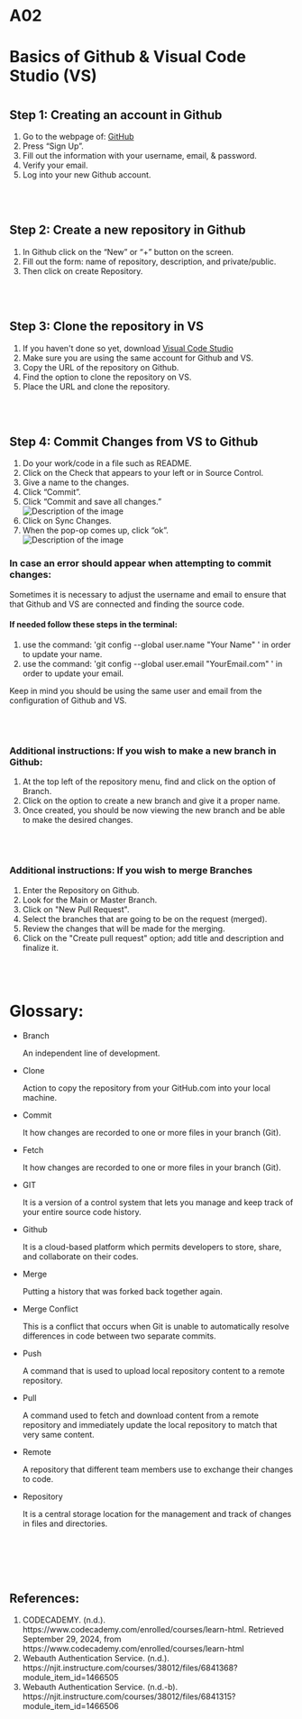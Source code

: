 # A02
<!DOCTYPE html>
<html>
 <body>
   <div>
    <h1>Basics of Github & Visual Code Studio (VS)<h1>
    <h2>Step 1: Creating an account in Github</h2>
	    <ol>
      		<li>Go to the webpage of: <a href="https://github.com/">GitHub</a></li>
      		<li>Press “Sign Up”.</li>
      		<li>Fill out the information with your username, email, & password.</li>
      		<li>Verify your email.</li>
		    <li>Log into your new Github account.</li>
    	</ol>
    <br></br>
    <h2>Step 2: Create a new repository in Github</h2>
	    <ol>
      		<li>In Github click on the “New” or “+” button on the screen.</li>
      		<li>Fill out the form: name of repository, description, and private/public.</li>
      		<li>Then click on create Repository.</li>
    	</ol>
    <br></br>
    <h2>Step 3: Clone the repository in VS</h2>
	    <ol>
      		<li>If you haven't done so yet, download <a href="https://code.visualstudio.com/">Visual Code Studio</a></li>
            <li>Make sure you are using the same account for Github and VS.</li>
            <li>Copy the URL of the repository on Github.</li>
      		<li>Find the option to clone the repository on VS.</li>
      		<li>Place the URL and clone the repository.</li>
    	</ol>
    <br></br>
    <h2>Step 4: Commit Changes from VS to Github</h2>
	    <ol>
      		<li>Do your work/code in a file such as README.</li>
      		<li>Click on the Check that appears to your left or in Source Control.</li>
      		<li>Give a name to the changes.</li>
		    <li>Click “Commit”.</li>
		    <li>Click “Commit and save all changes.”</li>
            <img src="https://drive.google.com/uc?id=TUTORIALIMAGE" alt="Description of the image">
		    <li>Click on Sync Changes.</li>
		    <li>When the pop-op comes up, click “ok”.</li>
            <img src="https://drive.google.com/uc?id=IMAGETUTORIAL" alt="Description of the image">
    	</ol>
    <h3>In case an error should appear when attempting to commit changes:</h3>
        <p>Sometimes it is necessary to adjust the username and email to ensure that that Github and VS are connected and finding the source code.</p>
    <h4>If needed follow these steps in the terminal:</h4>
        <ol>
            <li>use the command: 'git config --global user.name "Your Name" ' in order to update your name.</li>
            <li>use the command: 'git config --global user.email "YourEmail.com" ' in order to update your email.</li>
        </ol>
        <p>Keep in mind you should be using the same user and email from the configuration of Github and VS.</p>
    <br></br>
    <h3>Additional instructions: If you wish to make a new branch in Github:</h3>
        <ol>
            <li>At the top left of the repository menu, find and click on the option of Branch.</li>
            <li>Click on the option to create a new branch and give it a proper name.</li>
            <li>Once created, you should be now viewing the new branch and be able to make the desired changes.</li>
        </ol>
    <br></br>
    <h3>Additional instructions: If you wish to merge Branches</h3>
        <ol>
            <li>Enter the Repository on Github.</li>
            <li>Look for the Main or Master Branch.</li>
            <li>Click on "New Pull Request".</li>
            <li>Select the branches that are going to be on the request (merged).</li>
            <li>Review the changes that will be made for the merging.</li>
            <li>Click on the "Create pull request" option; add title and description and finalize it.</li>
        </ol>
    <br></br>
    <h1>Glossary:</h1>
        <ul>
      		<li>Branch</li>
            <p>An independent line of development.</p>
      		<li>Clone</li>
            <p>Action to copy the repository from your GitHub.com into your local machine.</p>
            <li>Commit</li>
            <p>It how changes are recorded to one or more files in your branch (Git).</p>
            <li>Fetch</li>
            <p>It how changes are recorded to one or more files in your branch (Git).</p>
            <li>GIT</li>
            <p>It is a version of a control system that lets you manage and keep track of your entire source code history.</p>
            <li>Github</li>
            <p>It is a cloud-based platform which permits developers to store, share, and collaborate on their codes.</p>            
            <li>Merge</li>
            <p>Putting a history that was forked back together again.</p>
            <li>Merge Conflict</li>
            <p>This is a conflict that occurs when Git is unable to automatically resolve differences in code between two separate commits.</p>
            <li>Push</li>
            <p>A command that is used to upload local repository content to a remote repository.</p>
            <li>Pull</li>
            <p>A command used to fetch and download content from a remote repository and immediately update the local repository to match that very same content.</p>
            <li>Remote</li>
            <p>A repository that different team members use to exchange their changes to code.</p>
            <li>Repository</li>
            <p>It is a central storage location for the management and track of changes in files and directories.</p>
    	</ul>
    <br></br>
    <br></br>
    <h2>References:</h2>
        <ol>
            <li>CODECADEMY. (n.d.). https://www.codecademy.com/enrolled/courses/learn-html. Retrieved September 29, 2024, from https://www.codecademy.com/enrolled/courses/learn-html</li>
            <li>Webauth Authentication Service. (n.d.). https://njit.instructure.com/courses/38012/files/6841368?module_item_id=1466505</li>
            <li>Webauth Authentication Service. (n.d.-b). https://njit.instructure.com/courses/38012/files/6841315?module_item_id=1466506</li>
        </ol>
   </div>
 </body>
</html>
